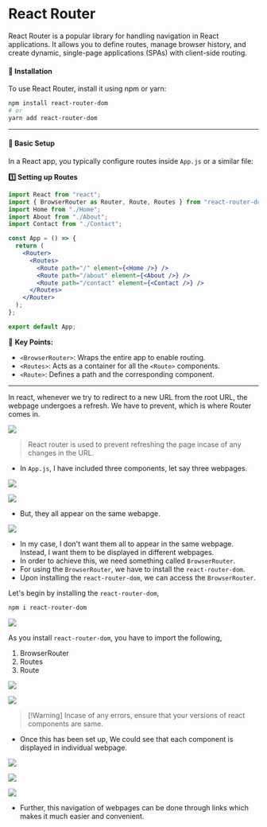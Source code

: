 # React Router

React Router is a popular library for handling navigation in React applications. It allows you to define routes, manage browser history, and create dynamic, single-page applications (SPAs) with client-side routing.

#### 📌 **Installation**

To use React Router, install it using npm or yarn:

```bash
npm install react-router-dom
# or
yarn add react-router-dom
```

***

#### 📌 **Basic Setup**

In a React app, you typically configure routes inside `App.js` or a similar file:

**1️⃣ Setting up Routes**

```jsx
import React from "react";
import { BrowserRouter as Router, Route, Routes } from "react-router-dom";
import Home from "./Home";
import About from "./About";
import Contact from "./Contact";

const App = () => {
  return (
    <Router>
      <Routes>
        <Route path="/" element={<Home />} />
        <Route path="/about" element={<About />} />
        <Route path="/contact" element={<Contact />} />
      </Routes>
    </Router>
  );
};

export default App;
```

📌 **Key Points:**

* `<BrowserRouter>`: Wraps the entire app to enable routing.
* `<Routes>`: Acts as a container for all the `<Route>` components.
* `<Route>`: Defines a path and the corresponding component.

***

In react, whenever we try to redirect to a new URL from the root URL, the webpage undergoes a refresh. We have to prevent, which is where Router comes in.

![](https://i.imgur.com/VV0wPF6.png)

> React router is used to prevent refreshing the page incase of any changes in the URL.

* In `App.js`, I have included three components, let say three webpages.

![](https://i.imgur.com/w455YKA.png)

![](https://i.imgur.com/bIzAx0X.png)

* But, they all appear on the same webapge.

![](https://i.imgur.com/6VaGxGt.png)

* In my case, I don't want them all to appear in the same webpage. Instead, I want them to be displayed in different webpages.
* In order to achieve this, we need something called `BrowserRouter`.
* For using the `BrowserRouter`, we have to install the `react-router-dom`.
* Upon installing the `react-router-dom`, we can access the `BrowserRouter`.

Let's begin by installing the `react-router-dom`,

```bash
npm i react-router-dom
```

![](https://i.imgur.com/y9wKaD9.png)

As you install `react-router-dom`, you have to import the following,

1. BrowserRouter
2. Routes
3. Route

![](https://i.imgur.com/f30hlOC.png)

![](https://i.imgur.com/6d3ZEGF.png)

> \[!Warning] Incase of any errors, ensure that your versions of react components are same.

* Once this has been set up, We could see that each component is displayed in individual webpage.

![](https://i.imgur.com/dAkxFxb.png)

![](https://i.imgur.com/R8FlKPE.png)

![](https://i.imgur.com/e5lqPTS.png)

* Further, this navigation of webpages can be done through links which makes it much easier and convenient.

